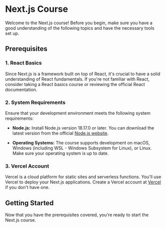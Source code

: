 # Next.js Course

Welcome to the Next.js course! Before you begin, make sure you have a good understanding of the following topics and have the necessary tools set up.

## Prerequisites

### 1. React Basics

Since Next.js is a framework built on top of React, it's crucial to have a solid understanding of React fundamentals. If you're not familiar with React, consider taking a React basics course or reviewing the official React documentation.

### 2. System Requirements

Ensure that your development environment meets the following system requirements:

- **Node.js:** Install Node.js version 18.17.0 or later. You can download the latest version from the official [Node.js website](https://nodejs.org/).

- **Operating Systems:** The course supports development on macOS, Windows (including WSL - Windows Subsystem for Linux), or Linux. Make sure your operating system is up to date.

### 3. Vercel Account

Vercel is a cloud platform for static sites and serverless functions. You'll use Vercel to deploy your Next.js applications. Create a Vercel account at [Vercel](https://vercel.com/) if you don't have one.

## Getting Started

Now that you have the prerequisites covered, you're ready to start the Next.js course.
